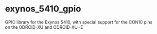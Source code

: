 exynos_5410_gpio
================

GPIO library for the Exynos 5410, with special support for the CON10 pins on the ODROID-XU and ODROID-XU+E
